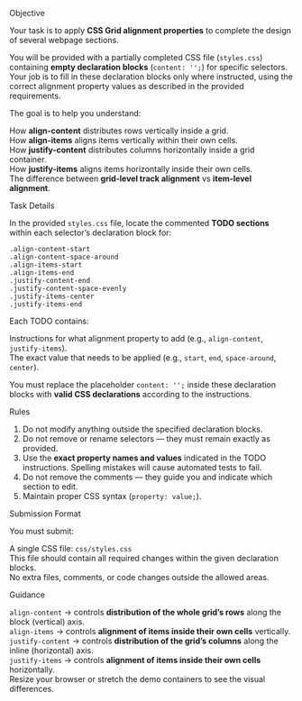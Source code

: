 Objective  

Your task is to apply **CSS Grid alignment properties** to complete the design of several webpage sections.  

You will be provided with a partially completed CSS file (`styles.css`) containing **empty declaration blocks** (`content: '';`) for specific selectors. Your job is to fill in these declaration blocks only where instructed, using the correct alignment property values as described in the provided requirements.  

The goal is to help you understand:  

How **align-content** distributes rows vertically inside a grid.  
How **align-items** aligns items vertically within their own cells.  
How **justify-content** distributes columns horizontally inside a grid container.  
How **justify-items** aligns items horizontally inside their own cells.  
The difference between **grid-level track alignment** vs **item-level alignment**.  


Task Details  

In the provided `styles.css` file, locate the commented **TODO sections** within each selector’s declaration block for:  

`.align-content-start`  
`.align-content-space-around`  
`.align-items-start`  
`.align-items-end`  
`.justify-content-end`  
`.justify-content-space-evenly`  
`.justify-items-center`  
`.justify-items-end`  

Each TODO contains:  

Instructions for what alignment property to add (e.g., `align-content`, `justify-items`).  
The exact value that needs to be applied (e.g., `start`, `end`, `space-around`, `center`).  

You must replace the placeholder `content: '';` inside these declaration blocks with **valid CSS declarations** according to the instructions.  


Rules  

1. Do not modify anything outside the specified declaration blocks.  
2. Do not remove or rename selectors — they must remain exactly as provided.  
3. Use the **exact property names and values** indicated in the TODO instructions. Spelling mistakes will cause automated tests to fail.  
4. Do not remove the comments — they guide you and indicate which section to edit.  
5. Maintain proper CSS syntax (`property: value;`).  


Submission Format  

You must submit:  

A single CSS file: `css/styles.css`  
This file should contain all required changes within the given declaration blocks.  
No extra files, comments, or code changes outside the allowed areas.  


Guidance  

`align-content` → controls **distribution of the whole grid’s rows** along the block (vertical) axis.  
`align-items` → controls **alignment of items inside their own cells** vertically.  
`justify-content` → controls **distribution of the grid’s columns** along the inline (horizontal) axis.  
`justify-items` → controls **alignment of items inside their own cells** horizontally.  
Resize your browser or stretch the demo containers to see the visual differences.  

